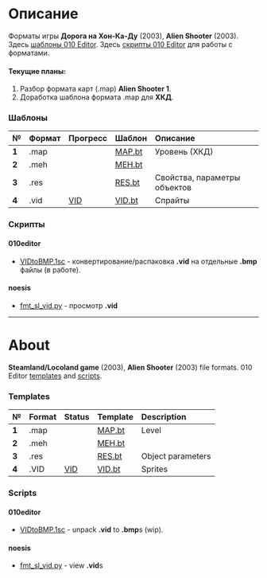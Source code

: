 # Описание
Форматы игры **Дорога на Хон-Ка-Ду** (2003), **Alien Shooter** (2003). Здесь [шаблоны 010 Editor](https://github.com/AlexKimov/locoland-formats/tree/master/templates). Здесь [скрипты 010 Editor](https://github.com/AlexKimov/locoland-formats/tree/master/scripts) для работы с форматами.

#### Текущие планы:
1. Разбор формата карт (.map) **Alien Shooter 1**.
2. Доработка шаблона формата .map для **ХКД**.

### Шаблоны
| № | Формат | Прогресс  | Шаблон |  Описание   |
| :-- | :------- | :-- | :-- | :-- |
|  **1**  |  .map  |  | [MAP.bt](https://github.com/AlexKimov/locoland-formats/blob/master/templates/MAP.bt)  | Уровень (ХКД) |
|  **2**  |  .meh  |  | [MEH.bt](https://github.com/AlexKimov/locoland-formats/blob/master/templates/MEH.bt)  |  |
|  **3**  |  .res  |  | [RES.bt](https://github.com/AlexKimov/locoland-formats/blob/master/templates/RES.bt)  | Свойства, параметры объектов  |
|  **4**  |  .vid  |  [VID](https://github.com/AlexKimov/locoland-formats/issues/1) | [VID.bt](https://github.com/AlexKimov/locoland-formats/blob/master/templates/VID.bt)  | Спрайты |

### Скрипты

#### 010editor
* [VIDtoBMP.1sc](https://github.com/AlexKimov/locoland-formats/blob/master/scripts/VIDtoBMP.1sc) - конвертирование/распаковка **.vid** на отдельные **.bmp** файлы (в работе).
#### noesis
* [fmt_sl_vid.py](https://github.com/AlexKimov/locoland-formats/blob/master/scripts/fmt_sl_vid.py) - просмотр **.vid**

***
# About

**Steamland/Locoland game** (2003), **Alien Shooter** (2003) file formats. 010 Editor [templates](https://github.com/AlexKimov/locoland-formats/tree/master/templates) and [scripts](https://github.com/AlexKimov/locoland-formats/tree/master/scripts).

### Templates
| № | Format | Status  | Template |  Description   |
| :-- | :------- | :-- | :-- | :-- |
|  **1**  |  .map  |  | [MAP.bt](https://github.com/AlexKimov/locoland-formats/blob/master/templates/MAP.bt)  | Level |
|  **2**  |  .meh  |  | [MEH.bt](https://github.com/AlexKimov/locoland-formats/blob/master/templates/MEH.bt)  |  |
|  **3**  |  .res  |  | [RES.bt](https://github.com/AlexKimov/locoland-formats/blob/master/templates/RES.bt)  | Object parameters  |
|  **4**  |  .VID  |  [VID](https://github.com/AlexKimov/locoland-formats/issues/1)   | [VID.bt](https://github.com/AlexKimov/locoland-formats/blob/master/templates/VID.bt) | Sprites |

### Scripts

#### 010editor
* [VIDtoBMP.1sc](https://github.com/AlexKimov/locoland-formats/blob/master/scripts/VIDtoBMP.1sc) - unpack **.vid** to **.bmp**s (wip).
#### noesis
* [fmt_sl_vid.py](https://github.com/AlexKimov/locoland-formats/blob/master/scripts/fmt_sl_vid.py) - view **.vid**s
